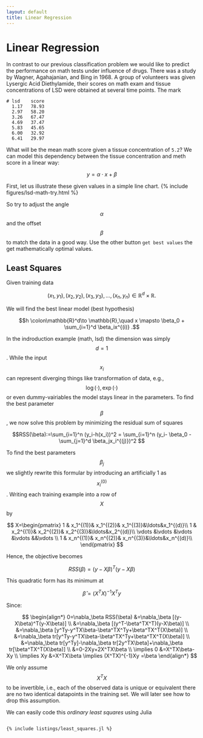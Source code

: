 ```yaml
---
layout: default
title: Linear Regression
---
```


Linear Regression
================

In contrast to our previous classification problem we would like to predict the performance on math tests under influence of drugs. There was a study by Wagner, Agahajanian, and Bing  in 1968. A group of volunteers was given Lysergic Acid Diethylamide, their scores on math exam and tissue concentrations of LSD were obtained at several time points. The mark 

	# lsd    score
	  1.17   78.93
	  2.97   58.20
	  3.26   67.47
	  4.69   37.47
	  5.83   45.65
	  6.00   32.92
	  6.41   29.97

What will be the mean math score given a tissue concentration of `5.2`? We can model this dependency between the tissue concentration and meth score in a linear way:

$$y = \alpha\cdot x+\beta$$

First, let us illustrate these given values in a simple line chart.
{% include figures/lsd-math-try.html %}

So try to adjust the angle $$\alpha$$ and the offset $$\beta$$ to match the data in a good way. Use the other button `get best values` the get mathematically optimal values.

Least Squares
---------------
Given training data 

$$(x_1,y_1),(x_2,y_2),(x_3,y_3),\ldots, (x_n,y_n) \in \mathbb{R}^d\times \mathbb{R}.$$

We will find the best linear model (best hypothesis)

$$h \colon\mathbb{R}^d\to \mathbb{R},\quad x \mapsto \beta_0 + \sum_{i=1}^d \beta_ix^{(i)} .$$

In the indroduction example (math, lsd) the dimension was simply $$d=1$$.
While the input $$x_i$$ can represent diverging things like transformation of data, e.g.,  $$\log(\cdot),\exp(\cdot)$$ or even dummy-vairiables the model stays linear in the parameters. To find the best parameter $$\beta$$, we now solve this problem by minimizing the residual sum of squares

$$RSS(\beta):=\sum_{i=1}^n (y_i-h(x_i))^2 = \sum_{i=1}^n (y_i- \beta_0 - \sum_{j=1}^d \beta_jx_i^{(j)})^2 $$

To find the best parameters $$\beta_j$$ we slightly rewrite this formular by introducing an artificially 1 as $$x_i^{(0)}$$. Writing each training example into a row of $$X$$ by

$$
X=\begin{pmatrix}
1 & x_1^{(1)}& x_1^{(2)}& x_1^{(3)}&\ldots&x_1^{(d)}\\
1 & x_2^{(1)}& x_2^{(2)}& x_2^{(3)}&\ldots&x_2^{(d)}\\
\vdots &\vdots &\vdots &\vdots &&\vdots \\
1 & x_n^{(1)}& x_n^{(2)}& x_n^{(3)}&\ldots&x_n^{(d)}\\
\end{pmatrix}
$$

Hence, the objective becomes

$$RSS(\beta)=(y-X\beta)^T(y-X\beta)$$

This quadratic form has its minimum at 

$$\hat{\beta}=(X^TX)^{-1}X^Ty$$

Since:

$$
\begin{align*}
0=\nabla_\beta RSS(\beta)
&=\nabla_\beta [(y-X\beta)^T(y-X\beta)]
\\
&=\nabla_\beta [(y^T-\beta^TX^T)(y-X\beta)]
\\
&=\nabla_\beta [y^Ty-y^TX\beta-\beta^TX^Ty+\beta^TX^T(X\beta)]
\\
&=\nabla_\beta tr[y^Ty-y^TX\beta-\beta^TX^Ty+\beta^TX^T(X\beta)]
\\
&=\nabla_\beta tr[y^Ty]-\nabla_\beta tr[2y^TX\beta]+\nabla_\beta tr[\beta^TX^T(X\beta)]
\\
&=0-2Xy+2X^TX\beta
\\
\implies 0 &=X^TX\beta-Xy
\\
\implies Xy &=X^TX\beta \implies (X^TX)^{-1}Xy =\beta
\end{align*}
$$

We only assume $$X^TX$$ to be invertible, i.e., each of the observed data is unique or equivalent there are no two identical datapoints in the training set. We will later see how to drop this assumption.

We can easily code this *ordinary least squares* using Julia

<pre><code class="matlab">
{% include listings/least_squares.jl %}
</code></pre>

